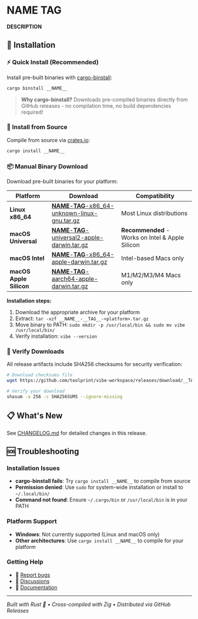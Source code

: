 # __NAME__ __TAG__

__DESCRIPTION__

## 🚀 Installation

### ⚡ Quick Install (Recommended)
Install pre-built binaries with [cargo-binstall](https://github.com/cargo-bins/cargo-binstall):

```bash
cargo binstall __NAME__
```

> **Why cargo-binstall?** Downloads pre-compiled binaries directly from GitHub releases - no compilation time, no build dependencies required!

### 🔨 Install from Source
Compile from source via [crates.io](https://crates.io/crates/__NAME__):

```bash
cargo install __NAME__
```

### 📦 Manual Binary Download
Download pre-built binaries for your platform:

| Platform | Download | Compatibility |
|----------|----------|---------------|
| **Linux x86_64** | [__NAME__-__TAG__-x86_64-unknown-linux-gnu.tar.gz](https://github.com/toolprint/vibe-workspace/releases/download/__TAG__/__NAME__-__TAG__-x86_64-unknown-linux-gnu.tar.gz) | Most Linux distributions |
| **macOS Universal** | [__NAME__-__TAG__-universal2-apple-darwin.tar.gz](https://github.com/toolprint/vibe-workspace/releases/download/__TAG__/__NAME__-__TAG__-universal2-apple-darwin.tar.gz) | **Recommended** - Works on Intel & Apple Silicon |
| **macOS Intel** | [__NAME__-__TAG__-x86_64-apple-darwin.tar.gz](https://github.com/toolprint/vibe-workspace/releases/download/__TAG__/__NAME__-__TAG__-x86_64-apple-darwin.tar.gz) | Intel-based Macs only |
| **macOS Apple Silicon** | [__NAME__-__TAG__-aarch64-apple-darwin.tar.gz](https://github.com/toolprint/vibe-workspace/releases/download/__TAG__/__NAME__-__TAG__-aarch64-apple-darwin.tar.gz) | M1/M2/M3/M4 Macs only |

**Installation steps:**
1. Download the appropriate archive for your platform
2. Extract: `tar -xzf __NAME__-__TAG__-<platform>.tar.gz`
3. Move binary to PATH: `sudo mkdir -p /usr/local/bin && sudo mv vibe /usr/local/bin/`
4. Verify installation: `vibe --version`

### 🔐 Verify Downloads
All release artifacts include SHA256 checksums for security verification:

```bash
# Download checksums file
wget https://github.com/toolprint/vibe-workspace/releases/download/__TAG__/SHA256SUMS

# Verify your download
shasum -a 256 -c SHA256SUMS --ignore-missing
```

## 📋 What's New

See [CHANGELOG.md](https://github.com/toolprint/vibe-workspace/blob/main/CHANGELOG.md) for detailed changes in this release.

## 🆘 Troubleshooting

### Installation Issues
- **cargo-binstall fails**: Try `cargo install __NAME__` to compile from source
- **Permission denied**: Use `sudo` for system-wide installation or install to `~/.local/bin/`
- **Command not found**: Ensure `~/.cargo/bin` or `/usr/local/bin` is in your PATH

### Platform Support
- **Windows**: Not currently supported (Linux and macOS only)
- **Other architectures**: Use `cargo install __NAME__` to compile for your platform

### Getting Help
- 🐛 [Report bugs](https://github.com/toolprint/vibe-workspace/issues)
- 💬 [Discussions](https://github.com/toolprint/vibe-workspace/discussions)
- 📖 [Documentation](https://github.com/toolprint/vibe-workspace/blob/main/README.md)

---
*Built with Rust 🦀 • Cross-compiled with Zig • Distributed via GitHub Releases*